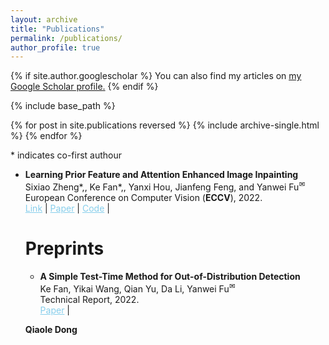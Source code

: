 ```yaml
---
layout: archive
title: "Publications"
permalink: /publications/
author_profile: true
---
```


{% if site.author.googlescholar %}
  You can also find my articles on <u><a href="{{site.author.googlescholar}}">my Google Scholar profile</a>.</u>
{% endif %}

{% include base_path %}

{% for post in site.publications reversed %}
  {% include archive-single.html %}
{% endfor %}

<style>
        a.blue-text {
        color: #87CEEB;
    }
</style>

<a>*</a> indicates co-first authour

<ul>

<li>
<p><b>Learning Prior Feature and Attention Enhanced Image Inpainting</b>
<br />Sixiao Zheng<a>*</a>,, Ke Fan<a>*</a>,, Yanxi Hou, Jianfeng Feng, and Yanwei Fu<sup><a title='Corresponding author'>✉</a></sup>
<br /> European Conference on Computer Vision (<strong>ECCV</strong>), 2022. <br /> 
<a href="https://ieeexplore.ieee.org/document/9720078" class="blue-text">Link</a> |
<a href="https://arxiv.org/pdf/2202.09784.pdf" class="blue-text">Paper</a> |
<a href="https://github.com/sixiaozheng/EVT-K-means" class="blue-text">Code</a> |

</p>
</li>


# Preprints

<ul>
<li>
<p><b>A Simple Test-Time Method for Out-of-Distribution Detection
</b>
<br />Ke Fan, Yikai Wang, Qian Yu, Da Li, Yanwei Fu<sup><a title='Corresponding author'>✉</a></sup>
<br /> Technical Report, 2022. <br /> 
<a href="https://arxiv.org/abs/2207.08210" class="blue-text">Paper</a> |
</p>
</li>

</ul>

<strong>Qiaole Dong</strong>